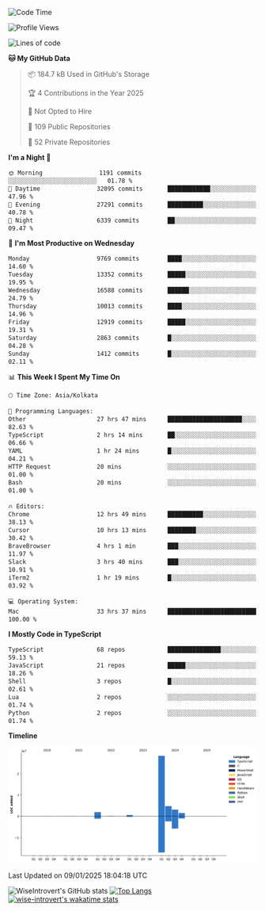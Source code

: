<!--START_SECTION:waka-->
![Code Time](http://img.shields.io/badge/Code%20Time-2%2C099%20hrs%209%20mins-blue)

![Profile Views](http://img.shields.io/badge/Profile%20Views-0-blue)

![Lines of code](https://img.shields.io/badge/From%20Hello%20World%20I%27ve%20Written-40.7%20million%20lines%20of%20code-blue)

**🐱 My GitHub Data** 

> 📦 184.7 kB Used in GitHub's Storage 
 > 
> 🏆 4 Contributions in the Year 2025
 > 
> 🚫 Not Opted to Hire
 > 
> 📜 109 Public Repositories 
 > 
> 🔑 52 Private Repositories 
 > 
**I'm a Night 🦉** 

```text
🌞 Morning                1191 commits        ░░░░░░░░░░░░░░░░░░░░░░░░░   01.78 % 
🌆 Daytime                32095 commits       ████████████░░░░░░░░░░░░░   47.96 % 
🌃 Evening                27291 commits       ██████████░░░░░░░░░░░░░░░   40.78 % 
🌙 Night                  6339 commits        ██░░░░░░░░░░░░░░░░░░░░░░░   09.47 % 
```
📅 **I'm Most Productive on Wednesday** 

```text
Monday                   9769 commits        ████░░░░░░░░░░░░░░░░░░░░░   14.60 % 
Tuesday                  13352 commits       █████░░░░░░░░░░░░░░░░░░░░   19.95 % 
Wednesday                16588 commits       ██████░░░░░░░░░░░░░░░░░░░   24.79 % 
Thursday                 10013 commits       ████░░░░░░░░░░░░░░░░░░░░░   14.96 % 
Friday                   12919 commits       █████░░░░░░░░░░░░░░░░░░░░   19.31 % 
Saturday                 2863 commits        █░░░░░░░░░░░░░░░░░░░░░░░░   04.28 % 
Sunday                   1412 commits        █░░░░░░░░░░░░░░░░░░░░░░░░   02.11 % 
```


📊 **This Week I Spent My Time On** 

```text
🕑︎ Time Zone: Asia/Kolkata

💬 Programming Languages: 
Other                    27 hrs 47 mins      █████████████████████░░░░   82.63 % 
TypeScript               2 hrs 14 mins       ██░░░░░░░░░░░░░░░░░░░░░░░   06.66 % 
YAML                     1 hr 24 mins        █░░░░░░░░░░░░░░░░░░░░░░░░   04.21 % 
HTTP Request             20 mins             ░░░░░░░░░░░░░░░░░░░░░░░░░   01.00 % 
Bash                     20 mins             ░░░░░░░░░░░░░░░░░░░░░░░░░   01.00 % 

🔥 Editors: 
Chrome                   12 hrs 49 mins      ██████████░░░░░░░░░░░░░░░   38.13 % 
Cursor                   10 hrs 13 mins      ████████░░░░░░░░░░░░░░░░░   30.42 % 
BraveBrowser             4 hrs 1 min         ███░░░░░░░░░░░░░░░░░░░░░░   11.97 % 
Slack                    3 hrs 40 mins       ███░░░░░░░░░░░░░░░░░░░░░░   10.91 % 
iTerm2                   1 hr 19 mins        █░░░░░░░░░░░░░░░░░░░░░░░░   03.92 % 

💻 Operating System: 
Mac                      33 hrs 37 mins      █████████████████████████   100.00 % 
```

**I Mostly Code in TypeScript** 

```text
TypeScript               68 repos            ███████████████░░░░░░░░░░   59.13 % 
JavaScript               21 repos            █████░░░░░░░░░░░░░░░░░░░░   18.26 % 
Shell                    3 repos             █░░░░░░░░░░░░░░░░░░░░░░░░   02.61 % 
Lua                      2 repos             ░░░░░░░░░░░░░░░░░░░░░░░░░   01.74 % 
Python                   2 repos             ░░░░░░░░░░░░░░░░░░░░░░░░░   01.74 % 
```



**Timeline**

![Lines of Code chart](https://raw.githubusercontent.com/wise-introvert/wise-introvert/master/assets/bar_graph.png)


 Last Updated on 09/01/2025 18:04:18 UTC
<!--END_SECTION:waka-->

![WiseIntrovert's GitHub stats](https://github-readme-stats.vercel.app/api?username=wise-introvert&count_private=true&show_icons=true)
[![Top Langs](https://github-readme-stats.vercel.app/api/top-langs/?username=wise-introvert&langs_count=10)](https://github.com/anuraghazra/github-readme-stats)
[![wise-introvert's wakatime stats](https://github-readme-stats.vercel.app/api/wakatime?username=wiseintrovert)](https://github.com/anuraghazra/github-readme-stats)
